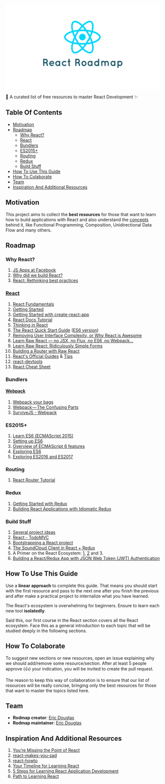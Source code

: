 ![React Roadmap](img/react-roadmap.png)

:link: A curated list of free resources to master React Development :sparkles:

## Table Of Contents
- [Motivation](#motivation)
- [Roadmap](#roadmap)
	- [Why React?](#why-react)
	- [React](#react)
	- [Bundlers](#bundlers)
	- [ES2015+](#es2015)
	- [Routing](#routing)
	- [Redux](#redux)
	- [Build Stuff](#build-stuff)
- [How To Use This Guide](#how-to-use-this-guide)
- [How To Colaborate](#how-to-colaborate)
- [Team](#team)
- [Inspiration And Additional Resources](#inspiration-and-additional-resources)

## Motivation
This project aims to collect the **best resources** for those that want to learn how to build applications with React and also understand the [concepts](https://github.com/reactjs/react-basic) behind it, like Functional Programming, Composition, Unidirectional Data Flow and many others.

## Roadmap
### Why React?
1. [JS Apps at Facebook](https://www.youtube.com/watch?v=GW0rj4sNH2w)
1. [Why did we build React?](https://facebook.github.io/react/blog/2013/06/05/why-react.html)
1. [React: Rethinking best practices](https://www.youtube.com/watch?v=x7cQ3mrcKaY)

### [React](https://facebook.github.io/react/)
1. [React Fundamentals](http://courses.reactjsprogram.com/courses/reactjsfundamentals)
1. [Getting Started](https://facebook.github.io/react/docs/getting-started.html)
1. [Getting Started with create-react-app](https://daveceddia.com/create-react-app-official-project-generator/)
1. [React Docs Tutorial](https://facebook.github.io/react/docs/tutorial.html)
1. [Thinking in React](https://facebook.github.io/react/docs/thinking-in-react.html)
1. [The React Quick Start Guide](http://www.jackcallister.com/2015/01/05/the-react-quick-start-guide.html) ([ES6 version](http://www.jackcallister.com/2015/08/30/the-react-quick-start-guide-es6-edition.html))
1. [Removing User Interface Complexity, or Why React is Awesome](http://jlongster.com/Removing-User-Interface-Complexity,-or-Why-React-is-Awesome)
1. [Learn Raw React — no JSX, no Flux, no ES6, no Webpack…](http://jamesknelson.com/learn-raw-react-no-jsx-flux-es6-webpack/)
1. [Learn Raw React: Ridiculously Simple Forms](http://jamesknelson.com/learn-raw-react-ridiculously-simple-forms/)
1. [Building a Router with Raw React](http://jamesknelson.com/routing-with-raw-react/)
1. [React's Official Guides](https://facebook.github.io/react/docs/why-react.html) & [Tips](https://facebook.github.io/react/tips/introduction.html)
1. [react-devtools](https://github.com/facebook/react-devtools)
1. [React Cheat Sheet](http://reactcheatsheet.com/)

### Bundlers
#### [Webpack](http://webpack.github.io/)
1. [Webpack your bags](https://blog.madewithlove.be/post/webpack-your-bags/)
1. [Webpack — The Confusing Parts](https://medium.com/@rajaraodv/webpack-the-confusing-parts-58712f8fcad9#.drs7xvnbi)
1. [SurviveJS - Webpack](http://survivejs.com/webpack/introduction/)

### ES2015+
1. [Learn ES6 (ECMAScript 2015)](https://egghead.io/courses/learn-es6-ecmascript-2015)
1. [Setting up ES6](https://leanpub.com/setting-up-es6/read)
1. [Overview of ECMAScript 6 features](https://github.com/lukehoban/es6features)
1. [Exploring ES6](http://exploringjs.com/es6/)
1. [Exploring ES2016 and ES2017](https://leanpub.com/exploring-es2016-es2017/read)

### Routing
1. [React Router Tutorial](https://github.com/reactjs/react-router-tutorial)

### Redux
1. [Getting Started with Redux](https://egghead.io/courses/getting-started-with-redux)
1. [Building React Applications with Idiomatic Redux](https://egghead.io/courses/building-react-applications-with-idiomatic-redux)

### Build Stuff
1. [Several project ideas](https://react.rocks/)
1. [React - TodoMVC](http://todomvc.com/examples/react/#/)
1. [Bootstrapping a React project](https://auth0.com/blog/bootstrapping-a-react-project/)
1. [The SoundCloud Client in React + Redux](http://www.robinwieruch.de/the-soundcloud-client-in-react-redux/)
1. A Primer on the React Ecosystem: [1](http://patternhatch.com/2016/07/06/a-primer-on-the-react-ecosystem-part-1-of-3/), [2](http://patternhatch.com/2016/08/02/a-primer-on-the-react-ecosystem-part-2-of-3/) and 3.
1. [Building a React/Redux App with JSON Web Token (JWT) Authentication](http://blog.slatepeak.com/build-a-react-redux-app-with-json-web-token-jwt-authentication/)

## How To Use This Guide
Use a **linear approach** to complete this guide. That means you should start with the first resource and pass to the next one after you finish the previous and after make a practical project to internalize what you have learned.

The React's ecosystem is overwhelming for beginners. Ensure to learn each new tool **isolatedly**.

Said this, our first course in the React section covers all the React ecosystem. Face this as a general introduction to each topic that will be studied deeply in the following sections.

## How To Colaborate
To suggest new sections or new resources, open an issue explaining why we should add/remove some resource/section. After at least 5 people approve (:+1:) your indication, you will be invited to create the pull request.

The reason to keep this way of collaboration is to ensure that our list of resources will be really concise, bringing only the best resources for those that want to master the topics listed here.

## Team
- **Rodmap creator**: [Eric Douglas](https://github.com/ericdouglas)
- **Rodmap maintainer**: [Eric Douglas](https://github.com/ericdouglas)

## Inspiration And Additional Resources
1. [You’re Missing the Point of React](https://medium.com/@dan_abramov/youre-missing-the-point-of-react-a20e34a51e1a#.qgt6xupid) 
1. [react-makes-you-sad](https://github.com/gaearon/react-makes-you-sad)
1. [react-howto](https://github.com/petehunt/react-howto)
1. [Your Timeline for Learning React](https://daveceddia.com/timeline-for-learning-react/)
1. [5 Steps for Learning React Application Development](http://developer.telerik.com/featured/5-steps-for-learning-react-application-development/)
1. [Path to Learning React](https://www.reddit.com/r/reactjs/comments/4r95aj/path_to_learning_react/)

